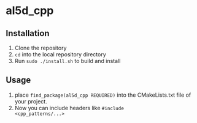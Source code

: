 # al5d_cpp

## Installation

1. Clone the repository
1. <code>cd</code> into the local repository directory
1. Run <code>sudo ./install.sh</code> to build and install

## Usage

1. place <code>find_package(al5d_cpp REQUIRED)</code> into the CMakeLists.txt file of your project.
1. Now you can include headers like <code>#include <cpp_patterns/...></code>

